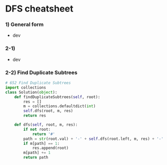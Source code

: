 # DFS cheatsheet 

### 1) General form
- dev

### 2-1)
- dev

### 2-2) Find Duplicate Subtrees
```python
# 652 Find Duplicate Subtrees
import collections
class Solution(object):
    def findDuplicateSubtrees(self, root):
        res = []
        m = collections.defaultdict(int)
        self.dfs(root, m, res)
        return res

    def dfs(self, root, m, res):
        if not root:
            return '#'
        path = str(root.val) + '-' + self.dfs(root.left, m, res) + '-' + self.dfs(root.right, m, res)
        if m[path] == 1:
            res.append(root) 
        m[path] += 1
        return path
```